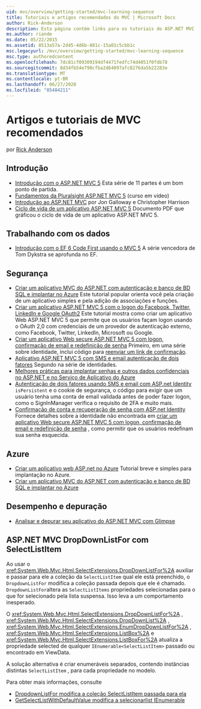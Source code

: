 ```yaml
---
uid: mvc/overview/getting-started/mvc-learning-sequence
title: Tutoriais e artigos recomendados do MVC | Microsoft Docs
author: Rick-Anderson
description: Esta página contém links para os tutoriais do ASP.NET MVC e uma sequência sugerida para segui-los.
ms.author: riande
ms.date: 05/22/2015
ms.assetid: 8513a57a-2d45-4d6b-881c-15a01c5cbb1c
msc.legacyurl: /mvc/overview/getting-started/mvc-learning-sequence
msc.type: authoredcontent
ms.openlocfilehash: 7dc81cf09309194df4471fedfc74d4051f0fdb78
ms.sourcegitcommit: 8d34fb54e790cfba2d64097afc8276da5b22283e
ms.translationtype: MT
ms.contentlocale: pt-BR
ms.lasthandoff: 06/27/2020
ms.locfileid: "85484211"
---
```

# <a name="mvc-recommended-tutorials-and-articles"></a>Artigos e tutoriais de MVC recomendados

por [Rick Anderson](https://twitter.com/RickAndMSFT)

<a id="pwd"></a>
## <a name="getting-started"></a>Introdução

- [Introdução com o ASP.NET MVC 5](introduction/getting-started.md) Esta série de 11 partes é um bom ponto de partida.
- [Fundamentos da Pluralsight ASP.NET MVC 5](https://pluralsight.com/training/Player?author=scott-allen&amp;name=aspdotnet-mvc5-fundamentals-m1-introduction&amp;mode=live&amp;clip=0&amp;course=aspdotnet-mvc5-fundamentals) (curso em vídeo)
- [Introdução ao ASP.NET MVC](https://channel9.msdn.com/Series/Introduction-to-ASP-NET-MVC) por Jon Galloway e Christopher Harrison
- [Ciclo de vida de um aplicativo ASP.NET MVC 5](lifecycle-of-an-aspnet-mvc-5-application.md) Documento PDF que gráficou o ciclo de vida de um aplicativo ASP.NET MVC 5.

<a id="con"></a>
## <a name="working-with-data"></a>Trabalhando com os dados

- [Introdução com o EF 6 Code First usando o MVC 5](getting-started-with-ef-using-mvc/creating-an-entity-framework-data-model-for-an-asp-net-mvc-application.md) A série vencedora de Tom Dykstra se aprofunda no EF.

<a id="wj"></a>
## <a name="security"></a>Segurança

- [Criar um aplicativo MVC do ASP.NET com autenticação e banco de BD SQL e implantar no Azure](https://azure.microsoft.com/documentation/articles/web-sites-dotnet-deploy-aspnet-mvc-app-membership-oauth-sql-database/) Este tutorial popular orienta você pela criação de um aplicativo simples e pela adição de associações e funções.
- [Criar um aplicativo ASP.NET MVC 5 com o logon do Facebook, Twitter, LinkedIn e Google OAuth2](../security/create-an-aspnet-mvc-5-app-with-facebook-and-google-oauth2-and-openid-sign-on.md) Este tutorial mostra como criar um aplicativo Web ASP.NET MVC 5 que permite que os usuários façam logon usando o OAuth 2,0 com credenciais de um provedor de autenticação externo, como Facebook, Twitter, LinkedIn, Microsoft ou Google.
- [Criar um aplicativo Web secure ASP.NET MVC 5 com logon, confirmação de email e redefinição de senha](../security/create-an-aspnet-mvc-5-web-app-with-email-confirmation-and-password-reset.md) Primeiro, em uma série sobre identidade, inclui código para [reenviar um link de confirmação](../security/create-an-aspnet-mvc-5-web-app-with-email-confirmation-and-password-reset.md#rsend).
- [Aplicativo ASP.NET MVC 5 com SMS e email autenticação de dois fatores](../security/aspnet-mvc-5-app-with-sms-and-email-two-factor-authentication.md) Segundo na série de identidades.
- [Melhores práticas para implantar senhas e outros dados confidenciais no ASP.NET e no Serviço de Aplicativo do Azure](../../../identity/overview/features-api/best-practices-for-deploying-passwords-and-other-sensitive-data-to-aspnet-and-azure.md)
- [Autenticação de dois fatores usando SMS e email com ASP.net Identity](../../../identity/overview/features-api/two-factor-authentication-using-sms-and-email-with-aspnet-identity.md) `isPersistent` e o cookie de segurança, o código para exigir que um usuário tenha uma conta de email validada antes de poder fazer logon, como o SignInManager verifica o requisito de 2FA e muito mais.
- [Confirmação de conta e recuperação de senha com ASP.net Identity](../../../identity/overview/features-api/account-confirmation-and-password-recovery-with-aspnet-identity.md) Fornece detalhes sobre a identidade não encontrada em [criar um aplicativo Web secure ASP.NET MVC 5 com logon, confirmação de email e redefinição de senha](../security/create-an-aspnet-mvc-5-web-app-with-email-confirmation-and-password-reset.md) , como permitir que os usuários redefinam sua senha esquecida.

<a id="da"></a>
## <a name="azure"></a>Azure

- [Criar um aplicativo web ASP.net no Azure](https://azure.microsoft.com/documentation/articles/web-sites-dotnet-get-started/) Tutorial breve e simples para implantação no Azure.
- [Criar um aplicativo MVC do ASP.NET com autenticação e banco de BD SQL e implantar no Azure](https://azure.microsoft.com/documentation/articles/web-sites-dotnet-deploy-aspnet-mvc-app-membership-oauth-sql-database/)

<a id="perf"></a>
## <a name="performance-and-debugging"></a>Desempenho e depuração

- [Analisar e depurar seu aplicativo do ASP.NET MVC com Glimpse](../performance/profile-and-debug-your-aspnet-mvc-app-with-glimpse.md)

## <a name="aspnet-mvc-dropdownlistfor-with-selectlistitem"></a>ASP.NET MVC DropDownListFor com SelectListItem

Ao usar o <xref:System.Web.Mvc.Html.SelectExtensions.DropDownListFor%2A> auxiliar e passar para ele a coleção da `SelectListItem` qual ele está preenchido, o `DropdownListFor` modifica a coleção passada depois que ele é chamado. `DropdownListFor`altera as `SelectListItems` propriedades selecionadas para o que for selecionado pela lista suspensa. Isso leva a um comportamento inesperado.

O <xref:System.Web.Mvc.Html.SelectExtensions.DropDownListFor%2A> , <xref:System.Web.Mvc.Html.SelectExtensions.DropDownList%2A> , <xref:System.Web.Mvc.Html.SelectExtensions.EnumDropDownListFor%2A> , <xref:System.Web.Mvc.Html.SelectExtensions.ListBox%2A> e <xref:System.Web.Mvc.Html.SelectExtensions.ListBoxFor%2A> atualiza a propriedade selected de qualquer `IEnumerable<SelectListItem>` passado ou encontrado em ViewData.

A solução alternativa é criar enumeráveis separados, contendo instâncias distintas `SelectListItem` , para cada propriedade no modelo.

Para obter mais informações, consulte

* [DropdownListFor modifica a coleção SelectListItem passada para ela](http://web.archive.org/web/20140902031437/http://aspnetwebstack.codeplex.com/workitem/1913)
* [GetSelectListWithDefaultValue modifica a <SelectListItem> selecionarlist IEnumerable](https://github.com/aspnet/AspNetWebStack/issues/271)
